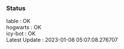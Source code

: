### Status


table : OK  
hogwarts : OK  
icy-bot : OK  
Latest Update : 2023-01-08 05:07:08.276707
